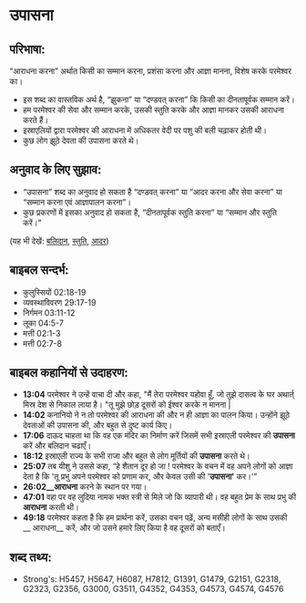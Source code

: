 # उपासना #

## परिभाषा: ##

“आराधना करना” अर्थात किसी का सम्मान करना, प्रशंसा करना और आज्ञा मानना, विशेष करके परमेश्वर का।

* इस शब्द का वास्तविक अर्थ है, “झुकना” या “दण्डवत् करना” कि किसी का दीनतापूर्वक सम्मान करें।
* हम परमेश्वर की सेवा और सम्मान करके, उसकी स्तुति करके और आज्ञा मानकर उसकी आराधना करते हैं।
* इस्राएलियों द्वारा परमेश्वर की आराधना में अधिकतर वेदी पर पशु की बली चढ़ाकर होती थी। 
* कुछ लोग झूठे देवता की उपासना करते थे।

## अनुवाद के लिए सुझाव: ##

* “उपासना” शब्द का अनुवाद हो सकता है “दण्डवत् करना” या “आदर करना और सेवा करना” या “सम्मान करना एवं आज्ञापालन करना”।
* कुछ प्रकरणों में इसका अनुवाद हो सकता है, “दीनतापूर्वक स्तुति करना” या “सम्मान और स्तुति करें।”
 
(यह भी देखें: [बलिदान](../sacrifice.md), [स्तुति](../praise.md), [आदर](../honor.md))  

## बाइबल सन्दर्भ: ##

* कुलुस्सियों 02:18-19
* व्यवस्थाविवरण 29:17-19
* निर्गमन 03:11-12
* लूका 04:5-7
* मत्ती 02:1-3
* मत्ती 02:7-8

## बाइबल कहानियों से उदाहरण: ##

* __13:04__  परमेश्वर ने उन्हें वाचा दी और कहा, "मैं तेरा परमेश्वर यहोवा हूँ, जो तुझे दासत्व के घर अथार्त् मिस्र देश से निकाल लाया है।  "तू मुझे छोड़ दूसरों को ईश्वर करके न मानना |
* __14:02__  कनानियो ने न तो परमेश्वर की आराधना की और न ही आज्ञा का पालन किया। उन्होंने झूठे देवताओं की उपासना की, और बहुत से दुष्ट कार्य किए।
* __17:06__ दाऊद चाहता था कि वह एक मंदिर का निर्माण करें जिसमें सभी इस्राएली परमेश्वर की __उपासना__ करें और बलिदान चढाएँ।
* __18:12__  इस्राएली राज्य के सभी राजा और बहुत से लोग मूर्तियों की __उपासना__ करते थे।
* __25:07__  तब यीशु ने उससे कहा, “हे शैतान दूर हो जा ! परमेश्वर के वचन में वह अपने लोगों को आज्ञा देता है कि 'तू प्रभु अपने परमेश्वर को प्रणाम कर, और केवल उसी की '__उपासना'__ कर।’”
* __26:02__आराधना__ करने के स्थान पर गया।
* __47:01__ वहा पर वह लुदिया नामक भक्त स्त्री से मिले जो कि व्यापारी थी। वह बहुत प्रेम के साथ प्रभु की __आराधना__ करती थी।
* __49:18__ परमेश्वर कहता है कि हम प्रार्थना करें, उसका वचन पढ़ें, अन्य मसीही लोगों के साथ उसकी __ आराधना__ करें, और जो उसने हमारे लिए किया है वह दूसरों को बताएँ।

## शब्द तथ्य: ##

* Strong's: H5457, H5647, H6087, H7812, G1391, G1479, G2151, G2318, G2323, G2356, G3000, G3511, G4352, G4353, G4573, G4574, G4576
